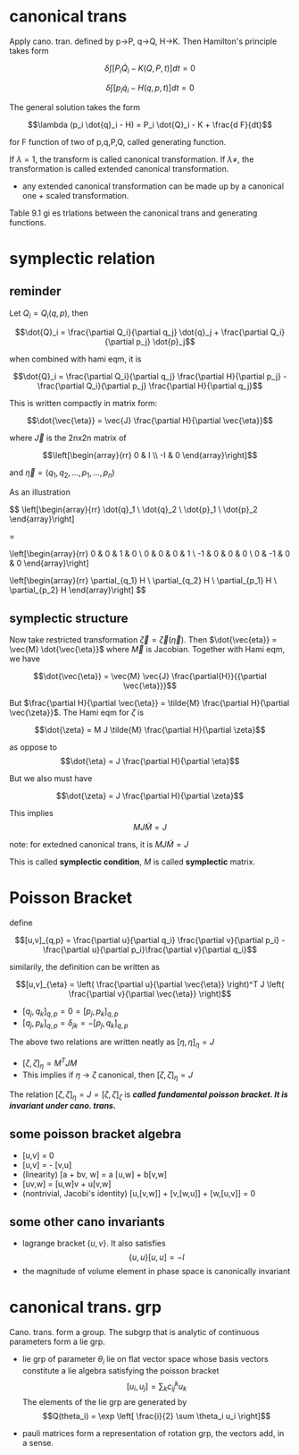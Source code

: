 # canonical trans

Apply cano. tran. defined by p->P, q->Q, H->K. Then Hamilton's principle takes form

$$\delta \int [P_i \dot{Q}_i - K(Q,P,t)]dt = 0$$

$$\delta \int [p_i \dot{q}_i - H(q,p,t)]dt = 0$$

The general solution takes the form

$$\lambda (p_i \dot{q}_i - H) = P_i \dot{Q}_i - K + \frac{d F}{dt}$$

for F function of two of p,q,P,Q, called generating function.

If $\lambda = 1$, the transform is called canonical transformation. If $\lambda \neq$, the transformation is called extended canonical transformation.

- any extended canonical transformation can be made up by a canonical one + scaled transformation. 

Table 9.1 gi es trlations between the canonical trans and generating functions. 

# symplectic relation

## reminder
Let $Q_i = Q_i(q,p)$, then 

$$\dot{Q}_i = \frac{\partial Q_i}{\partial q_j} \dot{q}_j + \frac{\partial Q_i}{\partial p_j} \dot{p}_j$$

when combined with hami eqm, it is

$$\dot{Q}_i = \frac{\partial Q_i}{\partial q_j} \frac{\partial H}{\partial p_j} - \frac{\partial Q_i}{\partial p_j} \frac{\partial H}{\partial q_j}$$

This is written compactly in matrix form:

$$\dot{\vec{\eta}} = \vec{J} \frac{\partial H}{\partial \vec{\eta}}$$

where $\vec{J}$ is the 2nx2n matrix of 

$$\left[\begin{array}{rr}
0 & I \\
-I & 0
\end{array}\right]$$

and $\vec{\eta} = (q_1, q_2, ..., p_1, ..., p_n)$

As an illustration

$$
\left[\begin{array}{rr}
\dot{q}_1 \\
\dot{q}_2 \\
\dot{p}_1 \\
\dot{p}_2
\end{array}\right]

=

\left[\begin{array}{rr}
 0 &  0 & 1 & 0 \\
 0 &  0 & 0 & 1 \\
-1 &  0 & 0 & 0 \\
 0 & -1 & 0 & 0 
\end{array}\right]

\left[\begin{array}{rr}
\partial_{q_1} H \\
\partial_{q_2} H \\
\partial_{p_1} H \\
\partial_{p_2} H
\end{array}\right]
$$

## symplectic structure

Now take restricted transformation $\vec{\zeta} = \vec{\zeta}(\vec{\eta})$. Then $\dot{\vec{eta}} = \vec{M} \dot{\vec{\eta}}$ where $\vec{M}$ is Jacobian. Together with Hami eqm, we have

$$\dot{\vec{\eta}} = \vec{M} \vec{J} \frac{\partial{H}}{{\partial \vec{\eta}}}$$

But $\frac{\partial H}{\partial \vec{\eta}} = \tilde{M} \frac{\partial H}{\partial \vec{\zeta}}$. The Hami eqm for $\zeta$ is

$$\dot{\zeta} = M J \tilde{M} \frac{\partial H}{\partial \zeta}$$

as oppose to $$\dot{\eta} = J \frac{\partial H}{\partial \eta}$$

But we also must have 

$$\dot{\zeta} = J \frac{\partial H}{\partial \zeta}$$

This implies $$MJ\tilde{M} = J$$

note: for extedned canonical trans, it is $MJ\tilde{M} = J$

This is called **symplectic condition**, $M$ is called **symplectic** matrix. 

# Poisson Bracket

define 

$$[u,v]_{q,p} = \frac{\partial u}{\partial q_i} \frac{\partial v}{\partial p_i} - \frac{\partial u}{\partial p_i}\frac{\partial v}{\partial q_i}$$

similarily, the definition can be written as

$$[u,v]_{\eta} = \left( \frac{\partial u}{\partial \vec{\eta}} \right)^T J \left( \frac{\partial v}{\partial \vec{\eta}} \right)$$

- $[q_j, q_k]_{q,p} = 0 = [p_j, p_k]_{q,p}$
- $[q_j, p_k]_{q,p} = \delta_{jk} = - [p_j, q_k]_{q,p}$

The above two relations are written neatly as $[\eta, \eta]_{\eta} = J$

- $[\zeta, \zeta]_\eta = M^T J M$
- This implies if $\eta$ -> $\zeta$ canonical, then $[\zeta, \zeta]_\eta = J$

The relation $[\zeta, \zeta]_\eta = J = [\zeta, \zeta]_\zeta$ is ***called fundamental poisson bracket. It is invariant under cano. trans.*** 

## some poisson bracket algebra

- [u,v] = 0
- [u,v] = - [v,u]
- (linearity) [a + bv, w] = a [u,w] + b[v,w]
- [uv,w] = [u,w]v + u[v,w]
- (nontrivial, Jacobi's identity) [u,[v,w]] + [v,[w,u]] + [w,[u,v]] = 0

## some other cano invariants

- lagrange bracket $\{u,v\}$. It also satisfies $$\{u,u\}[u,u] = - I$$
- the magnitude of volume element in phase space is canonically invariant

# canonical trans. grp

Cano. trans. form a group. The subgrp that is analytic of continuous parameters form a lie grp. 

- lie grp of parameter $\theta_i$ lie on flat vector space whose basis vectors constitute a lie algebra satisfying the poisson bracket
$$[u_i, u_j] = \sum_k c_{ij}^k u_k$$
The elements of the lie grp are generated by 
$$Q(theta_i) = \exp \left[ \frac{i}{2} \sum \theta_i u_i \right]$$

- pauli matrices form a representation of rotation grp, the vectors add, in a sense. 